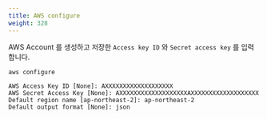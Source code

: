 ```yaml
---
title: AWS configure
weight: 328
---
```


AWS Account 를 생성하고 저장한 `Access key ID` 와 `Secret access key` 를 입력합니다.

```bash
aws configure
```

```
AWS Access Key ID [None]: AXXXXXXXXXXXXXXXXXXX
AWS Secret Access Key [None]: AXXXXXXXXXXXXXXXXXXXAXXXXXXXXXXXXXXXXXXX
Default region name [ap-northeast-2]: ap-northeast-2
Default output format [None]: json
```
